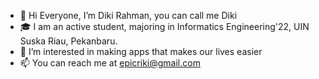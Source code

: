 - 👋 Hi Everyone, I’m Diki Rahman, you can call me Diki 
- 🎓 I am an active student, majoring in Informatics Engineering'22, UIN Suska Riau, Pekanbaru.
- 👀 I’m interested in making apps that makes our lives easier
- 📫 You can reach me at epicriki@gmail.com

<!---
DikiRahmanTIF/DikiRahmanTIF is a ✨ special ✨ repository because its `README.md` (this file) appears on your GitHub profile.
You can click the Preview link to take a look at your changes.
--->
